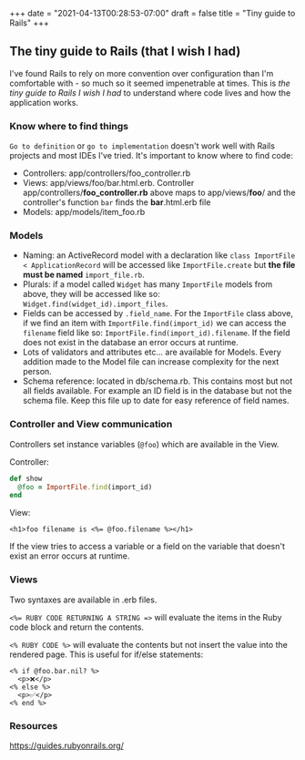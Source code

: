 +++
date = "2021-04-13T00:28:53-07:00"
draft = false
title = "Tiny guide to Rails"
+++

## The tiny guide to Rails (that I wish I had)

I've found Rails to rely on more convention over configuration than I'm comfortable with - so much so it seemed impenetrable at times. This is *the tiny guide to Rails I wish I had* to understand where code lives and how the application works.

### Know where to find things

`Go to definition` or `go to implementation` doesn't work well with Rails projects and most IDEs I've tried. It's important to know where to find code:

* Controllers: app/controllers/foo_controller.rb
* Views: app/views/foo/bar.html.erb. Controller app/controllers/**foo_controller.rb** above maps to app/views/**foo**/ and the controller's function `bar` finds the **bar**.html.erb file
* Models: app/models/item_foo.rb

### Models

* Naming: an ActiveRecord model with a declaration like `class ImportFile < ApplicationRecord` will be accessed like `ImportFile.create` but **the file must be named** `import_file.rb`.
* Plurals: if a model called `Widget` has many `ImportFile` models from above, they will be accessed like so: `Widget.find(widget_id).import_files`.
* Fields can be accessed by `.field_name`. For the `ImportFile` class above, if we find an item with `ImportFile.find(import_id)` we can access the `filename` field like so: `ImportFile.find(import_id).filename`. If the field does not exist in the database an error occurs at runtime.
* Lots of validators and attributes etc... are available for Models. Every addition made to the Model file can increase complexity for the next person.
* Schema reference: located in db/schema.rb. This contains most but not all fields available. For example an ID field is in the database but not the schema file. Keep this file up to date for easy reference of field names.

### Controller and View communication

Controllers set instance variables (`@foo`) which are available in the View.

Controller:

```ruby
def show
  @foo = ImportFile.find(import_id)
end
```

View:

```erb
<h1>foo filename is <%= @foo.filename %></h1>
```

If the view tries to access a variable or a field on the variable that doesn't exist an error occurs at runtime.

### Views

Two syntaxes are available in .erb files. 

`<%= RUBY CODE RETURNING A STRING =>` will evaluate the items in the Ruby code block and return the contents.

`<% RUBY CODE %>` will evaluate the contents but not insert the value into the rendered page. This is useful for if/else statements:

```erb
<% if @foo.bar.nil? %>
  <p>❌</p> 
<% else %>
  <p>✅</p> 
<% end %>
```

### Resources

https://guides.rubyonrails.org/
